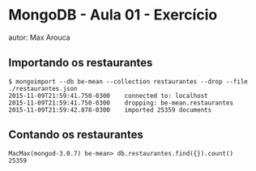 # MongoDB - Aula 01 - Exercício
autor: Max Arouca

## Importando os restaurantes

```
$ mongoimport --db be-mean --collection restaurantes --drop --file ./restaurantes.json
2015-11-09T21:59:41.750-0300    connected to: localhost
2015-11-09T21:59:41.750-0300    dropping: be-mean.restaurantes
2015-11-09T21:59:42.878-0300    imported 25359 documents

```

## Contando os restaurantes

````
MacMax(mongod-3.0.7) be-mean> db.restaurantes.find({}).count()
25359

````
